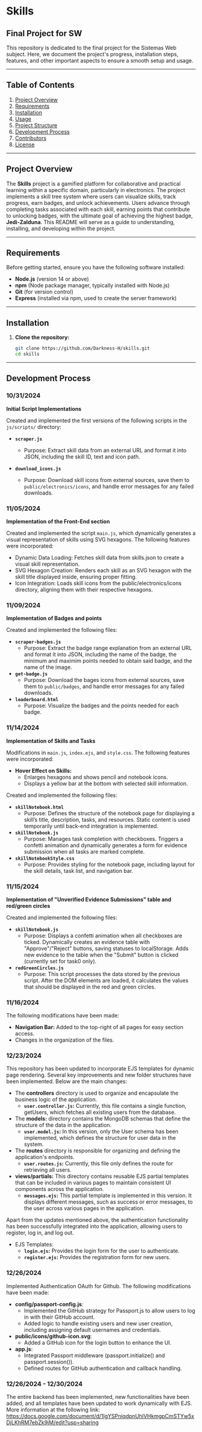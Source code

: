 # Skills

## Final Project for SW

This repository is dedicated to the final project for the Sistemas Web subject. Here, we document the project's progress, installation steps, features, and other important aspects to ensure a smooth setup and usage.

---

## Table of Contents

1. [Project Overview](#project-overview)
2. [Requirements](#requirements)
3. [Installation](#installation)
4. [Usage](#usage)
5. [Project Structure](#project-structure)
6. [Development Process](#development-process)
7. [Contributors](#contributors)
8. [License](#license)

---

## Project Overview

The **Skills** project is a gamified platform for collaborative and practical learning within a specific domain, particularly in electronics. The project implements a skill tree system where users can visualize skills, track progress, earn badges, and unlock achievements. Users advance through completing tasks associated with each skill, earning points that contribute to unlocking badges, with the ultimate goal of achieving the highest badge, **Jedi-Zalduna**. This README will serve as a guide to understanding, installing, and developing within the project.

---

## Requirements

Before getting started, ensure you have the following software installed:

- **Node.js** (version 14 or above)
- **npm** (Node package manager, typically installed with Node.js)
- **Git** (for version control)
- **Express** (installed via npm, used to create the server framework)

---

## Installation

1. **Clone the repository:**
   ```bash
   git clone https://github.com/Darkness-H/skills.git
   cd skills

---

## Development Process

### 10/31/2024

**Initial Script Implementations**

Created and implemented the first versions of the following scripts in the `js/scripts/` directory:

- **`scraper.js`**  
   - Purpose: Extract skill data from an external URL and format it into JSON, including the skill ID, text and icon path.

- **`download_icons.js`**  
   - Purpose: Download skill icons from external sources, save them to `public/electronics/icons`, and handle error messages for any failed downloads.
 
### 11/05/2024

**Implementation of the Front-End section**

Created and implemented the script `main.js`, which dynamically generates a visual representation of skills using SVG hexagons. The following features were incorporated:

- Dynamic Data Loading: Fetches skill data from skills.json to create a visual skill representation.
- SVG Hexagon Creation: Renders each skill as an SVG hexagon with the skill title displayed inside, ensuring proper fitting.
- Icon Integration: Loads skill icons from the public/electronics/icons directory, aligning them with their respective hexagons.

### 11/09/2024

**Implementation of Badges and points**

Created and implemented the following files:
- **`scraper-badges.js`**
  - Purpose: Extract the badge range explanation from an external URL and format it into JSON, including the name of the badge, the minimum and maximim points needed to obtain said badge, and the name of the image.
- **`get-badge.js`**
   - Purpose: Download the bages icons from external sources, save them to `public/badges`, and handle error messages for any failed downloads.
- **`leaderboard.html`**
  - Purpose: Visualize the badges and the points needed for each badge.

### 11/14/2024

**Implementation of Skills and Tasks**

Modifications in `main.js`, `index.ejs`, and `style.css`. The following features were incorporated:

   - **Hover Effect on Skills:**
       - Enlarges hexagons and shows pencil and notebook icons.
       - Displays a yellow bar at the bottom with selected skill information.
    
Created and implemented the following files:
- **`skillNotebook.html`**
   - Purpose: Defines the structure of the notebook page for displaying a skill’s title, description, tasks, and resources. Static content is used temporarily until back-end integration is implemented.
- **`skillNotebook.js`**
   - Purpose: Manages task completion with checkboxes. Triggers a confetti animation and dynamically generates a form for evidence submission when all tasks are marked complete.   
- **`skillNotebookStyle.css`**
   - Purpose: Provides styling for the notebook page, including layout for the skill details, task list, and navigation bar.

### 11/15/2024

**Implementation of "Unverified Evidence Submissions" table and red/green circles**

Created and implemented the following files:
- **`skillNotebook.js`**
  - Purpose: Displays a confetti animation when all checkboxes are ticked. Dynamically creates an evidence table with "Approve"/"Reject" buttons, saving statuses to localStorage. Adds new evidence to the table when the "Submit" button is clicked (currently set for task0 only).
- **`redGreenCircles.js`**
   - Purpose: This script processes the data stored by the previous script. After the DOM elements are loaded, it calculates the values that should be displayed in the red and green circles.
 
### 11/16/2024

The following modifications have been made:
- **Navigation Bar:** Added to the top-right of all pages for easy section access.
- Changes in the organization of the files.

### 12/23/2024

This repository has been updated to incorporate EJS templates for dynamic page rendering. Several key improvements and new folder structures have been implemented. Below are the main changes:
- The **controllers** directory is used to organize and encapsulate the business logic of the application.
   - **`user.controller.js`:** Currently, this file contains a single function, getUsers, which fetches all existing users from the database.
- The **models:** directory contains the MongoDB schemas that define the structure of the data in the application.
   - **`user.model.js`:** In this version, only the User schema has been implemented, which defines the structure for user data in the system.
- The **routes** directory is responsible for organizing and defining the application's endpoints.
   - **`user.routes.js`:** Currently, this file only defines the route for retrieving all users.
- **views/partials:** This directory contains reusable EJS partial templates that can be included in various pages to maintain consistent UI components across the application.
   - **`messages.ejs`:** This partial template is implemented in this version. It displays different messages, such as success or error messages, to the user across various pages in the application.

Apart from the updates mentioned above, the authentication functionality has been successfully integrated into the application, allowing users to register, log in, and log out.
- EJS Templates:
   - **`login.ejs`:** Provides the login form for the user to authenticate.
   - **`register.ejs`:** Provides the registration form for new users.

 ### 12/26/2024

Implemented Authentication OAuth for Github. The following modifications have been made:
- **config/passport-config.js**:
     - Implemented the GitHub strategy for Passport.js to allow users to log in with their GitHub account.
     - Added logic to handle existing users and new user creation, including assigning default usernames and credentials.
- **public/icons/github-icon.svg**:
     - Added a GitHub icon for the login button to enhance the UI.
- **app.js**:
     - Integrated Passport middleware (passport.initialize() and passport.session()).
     - Defined routes for GitHub authentication and callback handling.
 
 ### 12/26/2024 - 12/30/2024
  The entire backend has been implemented, new functionalities have been added, and all templates have been updated to work dynamically with EJS. More information at the following link: https://docs.google.com/document/d/1lgYSPniqdpnUhlVHkmgpCmSTYw5xDjLKhRM7ebZk9jM/edit?usp=sharing
  
